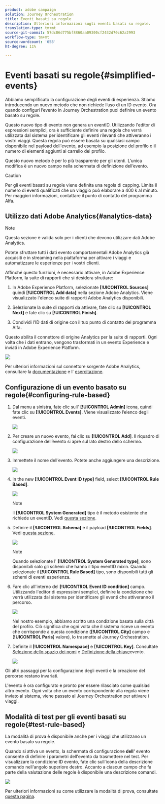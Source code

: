 ```yaml
---
product: adobe campaign
solution: Journey Orchestration
title: Eventi basati su regole
description: Ulteriori informazioni sugli eventi basati su regole.
translation-type: tm+mt
source-git-commit: 57dc86d775bf8860aa09300cf2432d70c62a2993
workflow-type: tm+mt
source-wordcount: '658'
ht-degree: 11%

---
```



# Eventi basati su regole{#simplified-events}

Abbiamo semplificato la configurazione degli eventi di esperienza. Stiamo introducendo un nuovo metodo che non richiede l’uso di un ID evento. Ora quando configuri l’evento in Journey Orchestration puoi definire un evento basato su regole.

Questo nuovo tipo di evento non genera un eventID. Utilizzando l&#39;editor di espressioni semplici, ora è sufficiente definire una regola che verrà utilizzata dal sistema per identificare gli eventi rilevanti che attiveranno i vostri viaggi. Questa regola può essere basata su qualsiasi campo disponibile nel payload dell&#39;evento, ad esempio la posizione del profilo o il numero di elementi aggiunti al carrello del profilo.

Questo nuovo metodo è per lo più trasparente per gli utenti. L’unica modifica è un nuovo campo nella schermata di definizione dell’evento.

>[!CAUTION]
>
>Per gli eventi basati su regole viene definita una regola di capping. Limita il numero di eventi qualificati che un viaggio può elaborare a 400 k al minuto. Per maggiori informazioni, contattare il punto di contatto del programma Alfa.

## Utilizzo  dati Adobe Analytics{#analytics-data}

>[!NOTE]
>
>Questa sezione è valida solo per i clienti che devono utilizzare  dati Adobe Analytics.

Potete sfruttare tutti i dati evento comportamentali  Adobe Analytics già acquisiti e in streaming nella piattaforma per attivare i viaggi e automatizzare le esperienze per i vostri clienti.

Affinché questo funzioni, è necessario attivare, in Adobe Experience Platform, la suite di rapporti che si desidera sfruttare:

1. In Adobe Experience Platform, selezionate **[!UICONTROL Sources]** quindi **[!UICONTROL Add data]** nella sezione  Adobe Analytics. Viene visualizzato l&#39;elenco  suite di rapporti Adobe Analytics disponibili.

1. Selezionate la suite di rapporti da attivare, fate clic su **[!UICONTROL Next]** e fate clic su **[!UICONTROL Finish]**.

1. Condividi l&#39;ID dati di origine con il tuo punto di contatto del programma Alfa.

Questo abilita il connettore di origine Analytics per la suite di rapporti. Ogni volta che i dati entrano, vengono trasformati in un evento Experience e inviati in Adobe Experience Platform.

![](../assets/alpha-event9.png)

Per ulteriori informazioni sul connettore  sorgente Adobe Analytics, consultare la [documentazione](https://docs.adobe.com/help/en/experience-platform/sources/connectors/adobe-applications/analytics.html) e l&#39; [esercitazione](https://docs.adobe.com/content/help/en/experience-platform/sources/ui-tutorials/create/adobe-applications/analytics.html).

## Configurazione di un evento basato su regole{#configuring-rule-based}

1. Dal menu a sinistra, fate clic sull&#39; **[!UICONTROL Admin]** icona, quindi fate clic su **[!UICONTROL Events]**. Viene visualizzato l’elenco degli eventi.

   ![](../assets/alpha-event1.png)

1. Per creare un nuovo evento, fai clic su **[!UICONTROL Add]**. Il riquadro di configurazione dell’evento si apre sul lato destro dello schermo.

   ![](../assets/alpha-event2.png)

1. Immettete il nome dell’evento. Potete anche aggiungere una descrizione.

   ![](../assets/alpha-event3.png)

1. In the new **[!UICONTROL Event ID type]** field, select **[!UICONTROL Rule Based]**.

   ![](../assets/alpha-event4.png)

   >[!NOTE]
   >
   >Il **[!UICONTROL System Generated]** tipo è il metodo esistente che richiede un eventID. Vedi [questa sezione](../event/about-events.md).

1. Definire il **[!UICONTROL Schema]** e il payload **[!UICONTROL Fields]**. Vedi [questa sezione](../event/defining-the-payload-fields.md).

   ![](../assets/alpha-event5.png)

   >[!NOTE]
   >
   >Quando selezionate l&#39; **[!UICONTROL System Generated type]**, sono disponibili solo gli schemi che hanno il tipo eventID mixin. Quando selezionate il **[!UICONTROL Rule Based]** tipo, sono disponibili tutti gli schemi di eventi esperienza.

1. Fare clic all&#39;interno del **[!UICONTROL Event ID condition]** campo. Utilizzando l&#39;editor di espressioni semplici, definire la condizione che verrà utilizzata dal sistema per identificare gli eventi che attiveranno il percorso.

   ![](../assets/alpha-event6.png)

   Nel nostro esempio, abbiamo scritto una condizione basata sulla città del profilo. Ciò significa che ogni volta che il sistema riceve un evento che corrisponde a questa condizione (**[!UICONTROL City]** campo e **[!UICONTROL Paris]** valore), lo trasmette al Journey Orchestration.

1. Definite il **[!UICONTROL Namespace]** e **[!UICONTROL Key]**. Consultate [Selezione dello spazio dei nomi](../event/selecting-the-namespace.md) e [Definizione della chiave](../event/defining-the-event-key.md)evento.

   ![](../assets/alpha-event7.png)

Gli altri passaggi per la configurazione degli eventi e la creazione del percorso restano invariati.

L&#39;evento è ora configurato e pronto per essere rilasciato come qualsiasi altro evento. Ogni volta che un evento corrispondente alla regola viene inviato al sistema, viene passato al Journey Orchestration per attivare i viaggi.

## Modalità di test per gli eventi basati su regole{#test-rule-based}

La modalità di prova è disponibile anche per i viaggi che utilizzano un evento basato su regole.

Quando si attiva un evento, la schermata di configurazione **dell&#39;** evento consente di definire i parametri dell&#39;evento da trasmettere nel test. Per visualizzare la condizione ID evento, fate clic sull&#39;icona della descrizione comando nell&#39;angolo superiore destro. Accanto a ciascun campo che fa parte della valutazione delle regole è disponibile una descrizione comandi.

![](../assets/alpha-event8.png)

Per ulteriori informazioni su come utilizzare la modalità di prova, consultate [questa pagina](../building-journeys/testing-the-journey.md).
